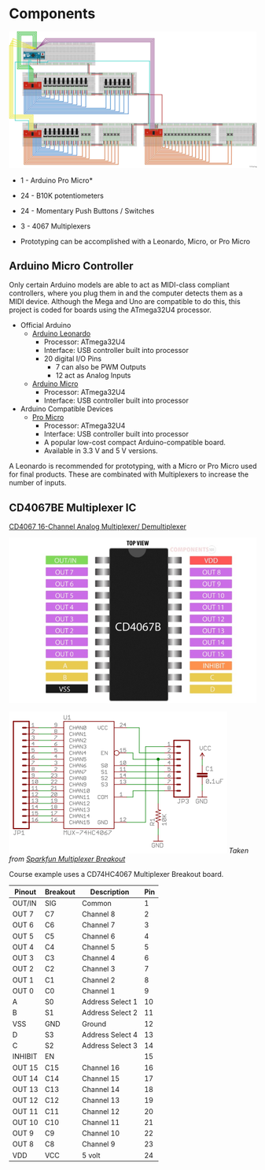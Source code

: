 # Components

![MIDI Controller Diagram]

[MIDI Controller Diagram]: /assets/midi-controller_bb.png "MIDI Controller Diagram"

* 1 - Arduino Pro Micro*
* 24 - B10K potentiometers
* 24 - Momentary Push Buttons / Switches
* 3 - 4067 Multiplexers

* Prototyping can be accomplished with a Leonardo, Micro, or Pro Micro

## Arduino Micro Controller

Only certain Arduino models are able to act as MIDI-class compliant controllers,
where you plug them in and the computer detects them as a MIDI device. Although
the Mega and Uno are compatible to do this, this project is coded for boards
using the ATmega32U4 processor.

* Official Arduino
  * [Arduino Leonardo][]
    * Processor: ATmega32U4
    * Interface: USB controller built into processor
    * 20 digital I/O Pins
      * 7 can also be PWM Outputs
      * 12 act as Analog Inputs
  * [Arduino Micro][]
    * Processor: ATmega32U4
    * Interface: USB controller built into processor
* Arduino Compatible Devices
  * [Pro Micro][]
    * Processor: ATmega32U4
    * Interface: USB controller built into processor
    * A popular low-cost compact Arduino-compatible board.
    * Available in 3.3 V and 5 V versions.

A Leonardo is recommended for prototyping, with a Micro or Pro Micro used for
final products. These are combinated with Multiplexers to increase the number of
inputs.

[Arduino Leonardo]: https://docs.arduino.cc/hardware/leonardo/
[Arduino Micro]: https://docs.arduino.cc/hardware/micro/
[Pro Micro]: https://www.sparkfun.com/products/12640

## CD4067BE Multiplexer IC

[CD4067 16-Channel Analog Multiplexer/ Demultiplexer][]

![CD4067BE pinout]

![CD74HC4067 Breakout Schematic]
*Taken from [Sparkfun Multiplexer Breakout]*

[Sparkfun Multiplexer Breakout]: https://cdn.sparkfun.com/datasheets/BreakoutBoards/Analog-Digital-Mux-Breakout-v11.pdf

Course example uses a CD74HC4067 Multiplexer Breakout board.

| Pinout     | Breakout | Description      | Pin |
| ---------- | -------- | ---------------- | --- |
| OUT/IN     | SIG      | Common           | 1   |
| OUT 7      | C7       | Channel 8        | 2   |
| OUT 6      | C6       | Channel 7        | 3   |
| OUT 5      | C5       | Channel 6        | 4   |
| OUT 4      | C4       | Channel 5        | 5   |
| OUT 3      | C3       | Channel 4        | 6   |
| OUT 2      | C2       | Channel 3        | 7   |
| OUT 1      | C1       | Channel 2        | 8   |
| OUT 0      | C0       | Channel 1        | 9   |
| A          | S0       | Address Select 1 | 10  |
| B          | S1       | Address Select 2 | 11  |
| VSS        | GND      | Ground           | 12  |
| D          | S3       | Address Select 4 | 13  |
| C          | S2       | Address Select 3 | 14  |
| INHIBIT    | EN       |                  | 15  |
| OUT 15     | C15      | Channel 16       | 16  |
| OUT 14     | C14      | Channel 15       | 17  |
| OUT 13     | C13      | Channel 14       | 18  |
| OUT 12     | C12      | Channel 13       | 19  |
| OUT 11     | C11      | Channel 12       | 20  |
| OUT 10     | C10      | Channel 11       | 21  |
| OUT 9      | C9       | Channel 10       | 22  |
| OUT 8      | C8       | Channel 9        | 23  |
| VDD        | VCC      | 5 volt           | 24  |

[CD4067 16-Channel Analog Multiplexer/ Demultiplexer]: https://components101.com/article/cd4067-16-channel-analog-multiplexer-demultiplexer
[CD4067BE pinout]: /assets/cd4067b-pinout.jpg "CD4067B Pin-out"
[CD74HC4067 Breakout Schematic]: /assets/mux-breakout-schematic.png "CD74HC4067 Multiplexer Breakout Schematic"
